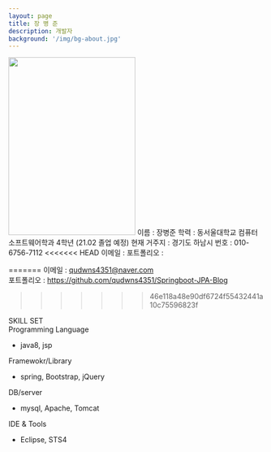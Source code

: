 ```yaml
---
layout: page
title: 장 병 준
description: 개발자
background: '/img/bg-about.jpg'
---
```

<img src="https://user-images.githubusercontent.com/61040284/99664776-0d406e80-2aac-11eb-8333-78437b34c6e2.jpg" width="250px" height="350px">  
이름 : 장병준   
학력 : 동서울대학교 컴퓨터소프트웨어학과 4학년 (21.02 졸업 예정)   
현재 거주지 : 경기도 하남시   
번호 : 010-6756-7112   
<<<<<<< HEAD
이메일 : <qudwns4351@naver.com>   
포트폴리오 : <https://github.com/qudwns4351/Springboot-JPA-Blog>

=======
이메일 : qudwns4351@naver.com   
포트폴리오 : https://github.com/qudwns4351/Springboot-JPA-Blog   
>>>>>>> 46e118a48e90df6724f55432441a10c75596823f

SKILL SET   
Programming Language


- java8, jsp

Framewokr/Library     
- spring, Bootstrap, jQuery

DB/server
- mysql, Apache, Tomcat

IDE & Tools
- Eclipse, STS4
